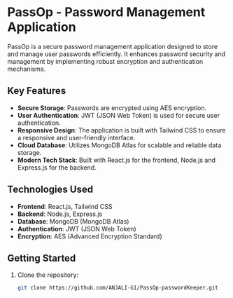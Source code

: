 # PassOp - Password Management Application

PassOp is a secure password management application designed to store and manage user passwords efficiently. It enhances password security and management by implementing robust encryption and authentication mechanisms.

## Key Features
- **Secure Storage**: Passwords are encrypted using AES encryption.
- **User Authentication**: JWT (JSON Web Token) is used for secure user authentication.
- **Responsive Design**: The application is built with Tailwind CSS to ensure a responsive and user-friendly interface.
- **Cloud Database**: Utilizes MongoDB Atlas for scalable and reliable data storage.
- **Modern Tech Stack**: Built with React.js for the frontend, Node.js and Express.js for the backend.

## Technologies Used
- **Frontend**: React.js, Tailwind CSS
- **Backend**: Node.js, Express.js
- **Database**: MongoDB (MongoDB Atlas)
- **Authentication**: JWT (JSON Web Token)
- **Encryption**: AES (Advanced Encryption Standard)

## Getting Started
1. Clone the repository:
   ```sh
   git clone https://github.com/ANJALI-G1/PassOp-passwordKeeper.git
